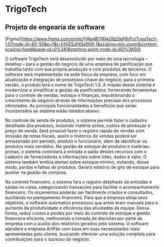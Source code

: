 # TrigoTech
## Projeto de engearia de software 
[Figma][https://www.figma.com/proto/YjRq4B7IRijkO8zSeP8rPv/TrigoTech-1.0?node-id=60-50&p=f&t=hXIjE5JHlSa1tfi8-1&scaling=min-zoom&content-scaling=fixed&page-id=0%3A1&starting-point-node-id=60%3A50]

O software TrigoTech será desenvolvido por meio de uma tecnologia – desktop – para a gestão do negócio de uma empresa de panificação que trabalha tanto com sua própria produção e com produtos de terceiros. O software será implementado na sede física da empresa, com foco em atualização e integração de processos-chave do negócio; para a primeira versão, o produto terá o nome de TrigoTech 1.0. A missão desse sistema é modernizar e simplificar a gestão da panificadora, fornecendo ferramentas para o controle de vendas, estoque e finanças, impulsionando o crescimento do negócio através de informações precisas dos processos otimizados.
As principais funcionalidades e benefícios que serão incorporados ao sistema estão listados abaixo:


No controle de venda de produtos, o sistema permite fazer o cadastro detalhado dos produtos, incluindo matéria-prima, custos de produção e preço de venda. Será possível fazer o registro rápido de vendas com emissão de notas fiscais, assim o histórico de vendas poderá ser armazenado por período, produto e funcionário, além de identificar os produtos mais vendidos.
Na gestão de estoque de produtos e matérias-primas, o sistema controlará a entrada e saída desses recursos com o cadastro de fornecedores e informações sobre lotes, dados e valor. O sistema também emitirá alertas sobre estoque mínimo, evitando, desse modo, perdas e falhas de produtos. Gerará relatório de giro de estoque para auxiliar na gestão de compras.


No controle financeiro, o sistema fará o registro detalhado de entradas e saídas no caixa, categorizando transações para facilitar o acompanhamento financeiro. Os orçamentos poderão ser facilmente criados e consultados, auxiliando no planejamento financeiro. 
Para que a empresa atinja seus objetivos, o software automatiza processos que antes eram manuais para o aumento da produtividade e eficiência das atividades da equipe. Dessa forma, reduz custos e perdas por meio do controle de estoque e gestão financeira eficiente, melhorando a tomada de decisões por parte da empresa com o auxílio dos relatórios gerados pelo sistema. O software atenderá a empresa ArtPão com base em suas necessidades reais apresentadas pelo cliente, buscando oferecer uma solução completa para contribuições para o sucesso do negócio.

